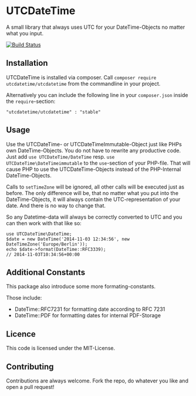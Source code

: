 # UTCDateTime

A small library that always uses UTC for your DateTime-Objects no matter what you input.

[![Build Status](https://travis-ci.org/heiglandreas/UTCDateTime.svg?branch=master)](https://travis-ci.org/heiglandreas/UTCDateTime)

## Installation

UTCDateTime is installed via composer. Call ```composer require utcdatetime/utcdatetime``` from the commandline in your project.

Alternatively you can include the following line in your ```composer.json``` inside the ```require```-section:

    "utcdatetime/utcdatetime" : "stable"


## Usage

Use the UTCDateTime- or UTCDateTimeImmutable-Object just like PHPs own DateTime-Objects. You do not have to rewrite any productive code. Just add ```use UTCDateTime/DateTime``` resp. ```use UTCDateTime\DateTimeimmutable``` to the ```use```-section of your PHP-file. That will cause PHP to use the UTCDateTime-Objects instead of the PHP-Internal DateTime-Objects.

Calls to ```setTimeZone``` will be ignored, all other calls will be executed just as before. The only difference will be, that no matter what you put into the DateTime-Objects, it will always contain the UTC-representation of your date. And there is no way to change that.

So any Datetime-data will always be correctly converted to UTC and you can then work with that like so:

    use UTCDateTime\DateTime;
    $date = new DateTime('2014-11-03 12:34:56', new DateTimeZone('Europe/Berlin'));
    echo $date->format(DateTime::RFC3339);
    // 2014-11-03T10:34:56+00:00

## Additional Constants

This package also introduce some more formating-constants.

Those include:

 * DateTime::RFC7231 for formatting date according to RFC 7231
 * DateTime::PDF for formatting dates for internal PDF-Storage

## Licence

This code is licensed under the MIT-License.

## Contributing

Contributions are always welcome. Fork the repo, do whatever you like and open a pull request!
